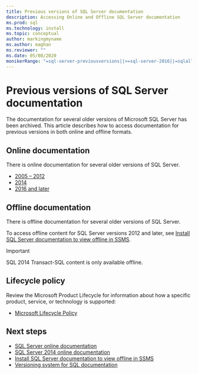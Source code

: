 ```yaml
---
title: Previous versions of SQL Server documentation
description: Accessing Online and Offline SQL Server documentation
ms.prod: sql
ms.technology: install
ms.topic: conceptual
author: markingmyname
ms.author: maghan
ms.reviewer: ""
ms.date: 05/08/2020
monikerRange: "=sql-server-previousversions||>=sql-server-2016||=sqlallproducts-allversions"
---
```


# Previous versions of SQL Server documentation

The documentation for several older versions of Microsoft SQL Server has been archived. This article describes how to access documentation for previous versions in both online and offline formats.

## Online documentation

There is online documentation for several older versions of SQL Server.

- [2005 – 2012](https://docs.microsoft.com/previous-versions/sql/)
- [2014](../2014/2014-toc/index.yml?view=sql-server-2014)
- [2016 and later](../sql-server/index.yml?view=sql-server-2016)

## Offline documentation

There is offline documentation for several older versions of SQL Server.

To access offline content for SQL Server versions 2012 and later, see [Install SQL Server documentation to view offline in SSMS](sql-server-offline-documentation.md).

> [!IMPORTANT]
> SQL 2014 Transact-SQL content is only available offline.

## Lifecycle policy

Review the Microsoft Product Lifecycle for information about how a specific product, service, or technology is supported:

- [Microsoft Lifecycle Policy](https://support.microsoft.com/lifecycle/selectindex)

## Next steps

- [SQL Server online documentation](../sql-server/index.yml?view=sql-server-2016)
- [SQL Server 2014 online documentation](../2014/2014-toc/index.yml?view=sql-server-2014)
- [Install SQL Server documentation to view offline in SSMS](sql-server-offline-documentation.md)
- [Versioning system for SQL documentation](../sql-server/versioning-system-monikers-ui-sql-server.md?view=sql-server-2016)
